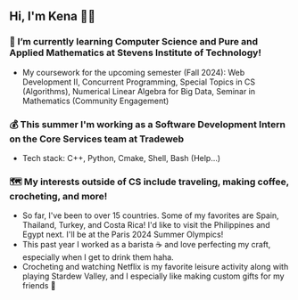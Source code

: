 ## Hi, I'm Kena 👩‍💻
### 🌱 I’m currently learning Computer Science and Pure and Applied Mathematics at Stevens Institute of Technology!
- My coursework for the upcoming semester (Fall 2024): Web Development II, Concurrent Programming, Special Topics in CS (Algorithms), Numerical Linear Algebra for Big Data, Seminar in Mathematics (Community Engagement)
### 💰 This summer I'm working as a Software Development Intern on the Core Services team at Tradeweb
- Tech stack: C++, Python, Cmake, Shell, Bash (Help...)
### 🗺️ My interests outside of CS include traveling, making coffee, crocheting, and more!
- So far, I've been to over 15 countries. Some of my favorites are Spain, Thailand, Turkey, and Costa Rica! I'd like to visit the Philippines and Egypt next. I'll be at the Paris 2024 Summer Olympics!
- This past year I worked as a barista ☕ and love perfecting my craft, especially when I get to drink them haha.
- Crocheting and watching Netflix is my favorite leisure activity along with playing Stardew Valley, and I especially like making custom gifts for my friends 🎁


<!--
**kenarey/kenarey** is a ✨ _special_ ✨ repository because its `README.md` (this file) appears on your GitHub profile.

Here are some ideas to get you started:

- 🔭 I’m currently working on ...
- 🌱 I’m currently learning ...
- 👯 I’m looking to collaborate on ...
- 🤔 I’m looking for help with ...
- 💬 Ask me about ...
- 📫 How to reach me: ...
- 😄 Pronouns: ...
- ⚡ Fun fact: ...
-->
